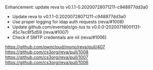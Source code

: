Enhancement: update reva to v0.1.1-0.20200728071211-c948977dd3a0

- Update reva to v0.1.1-0.20200728071211-c948977dd3a0
- Use proper logging for ldap auth requests (reva/#1008)
- Update github.com/eventials/go-tus to v0.0.0-20200718001131-45c7ec8f5d59 (reva/#1007)
- Check if SMTP credentials are nil (reva/#1006)

https://github.com/owncloud/mono/reva/pull/407
https://github.com/cs3org/reva/pull/1008
https://github.com/cs3org/reva/pull/1007
https://github.com/cs3org/reva/pull/1006
